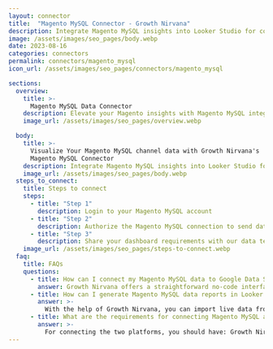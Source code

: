```yaml
---
layout: connector
title:  "Magento MySQL Connector - Growth Nirvana"
description: Integrate Magento MySQL insights into Looker Studio for comprehensive e-commerce analytics that guide your digital retail strategies.
image: /assets/images/seo_pages/body.webp
date: 2023-08-16
categories: connectors
permalink: connectors/magento_mysql
icon_url: /assets/images/seo_pages/connectors/magento_mysql

sections:
  overview:
    title: >-
      Magento MySQL Data Connector
    description: Elevate your Magento insights with Magento MySQL integration. Seamlessly merge e-commerce data from Magento MySQL with Looker Studio's analytical capabilities, unlocking insights that drive sales strategies, customer experiences, and operational excellence.
    image_url: /assets/images/seo_pages/overview.webp

  body:
    title: >-
      Visualize Your Magento MySQL channel data with Growth Nirvana's
      Magento MySQL Connector
    description: Integrate Magento MySQL insights into Looker Studio for comprehensive e-commerce analytics that guide your digital retail strategies.
    image_url: /assets/images/seo_pages/body.webp
  steps_to_connect:
    title: Steps to connect
    steps:
      - title: "Step 1"
        description: Login to your Magento MySQL account
      - title: "Step 2"
        description: Authorize the Magento MySQL connection to send data to Growth Nirvana
      - title: "Step 3"
        description: Share your dashboard requirements with our data team. We will build the report for you.
    image_url: /assets/images/seo_pages/steps-to-connect.webp
  faq:
    title: FAQs
    questions:
      - title: How can I connect my Magento MySQL data to Google Data Studio/Looker Studio?
        answer: Growth Nirvana offers a straightforward no-code interface to connect to Magento MySQL data sources.
      - title: How can I generate Magento MySQL data reports in Looker Studio?
        answer: >-
          With the help of Growth Nirvana, you can import live data from Magento MySQL into Looker Studio. These data can be viewed in charts, tables, and dashboards to generate branded reports that can be shared instantly.
      - title: What are the requirements for connecting Magento MySQL and Looker Studio?
        answer: >-
          For connecting the two platforms, you should have: Growth Nirvana Account and Magento MySQL Ads Account
---
```

